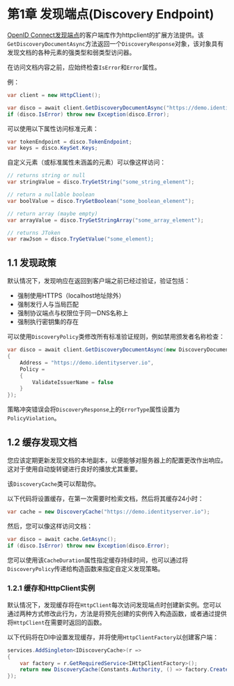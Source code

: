 # 第1章 发现端点(Discovery Endpoint)
[OpenID Connect发现端点](https://openid.net/specs/openid-connect-discovery-1_0.html)的客户端库作为httpclient的扩展方法提供。该`GetDiscoveryDocumentAsync`方法返回一个`DiscoveryResponse`对象，该对象具有发现文档的各种元素的强类型和弱类型访问器。

在访问文档内容之前，应始终检查`IsError`和`Error`属性。

例：

``` C#
var client = new HttpClient();

var disco = await client.GetDiscoveryDocumentAsync("https://demo.identityserver.io");
if (disco.IsError) throw new Exception(disco.Error);
```   

可以使用以下属性访问标准元素：

``` C#
var tokenEndpoint = disco.TokenEndpoint;
var keys = disco.KeySet.Keys;
```  

自定义元素（或标准属性未涵盖的元素）可以像这样访问：

``` C#
// returns string or null
var stringValue = disco.TryGetString("some_string_element");

// return a nullable boolean
var boolValue = disco.TryGetBoolean("some_boolean_element");

// return array (maybe empty)
var arrayValue = disco.TryGetStringArray("some_array_element");

// returns JToken
var rawJson = disco.TryGetValue("some_element);
```  

## 1.1 发现政策
默认情况下，发现响应在返回到客户端之前已经过验证，验证包括：

* 强制使用HTTPS（localhost地址除外）
* 强制发行人与当局匹配
* 强制协议端点与权限位于同一DNS名称上
* 强制执行密钥集的存在  

可以使用`DiscoveryPolicy`类修改所有标准验证规则，例如禁用颁发者名称检查：

``` C#
var disco = await client.GetDiscoveryDocumentAsync(new DiscoveryDocumentRequest
{
    Address = "https://demo.identityserver.io",
    Policy =
    {
        ValidateIssuerName = false
    }
});
```  

策略冲突错误会将`DiscoveryResponse`上的`ErrorType`属性设置为`PolicyViolation`。

## 1.2 缓存发现文档
您应该定期更新发现文档的本地副本，以便能够对服务器上的配置更改作出响应。这对于使用自动旋转键进行良好的播放尤其重要。

该`DiscoveryCache`类可以帮助你。

以下代码将设置缓存，在第一次需要时检索文档，然后将其缓存24小时：

``` C#
var cache = new DiscoveryCache("https://demo.identityserver.io");
```   

然后，您可以像这样访问文档：

``` C#
var disco = await cache.GetAsync();
if (disco.IsError) throw new Exception(disco.Error);
```   

您可以使用该`CacheDuration`属性指定缓存持续时间，也可以通过将`DiscoveryPolicy`传递给构造函数来指定自定义发现策略。

### 1.2.1 缓存和HttpClient实例
默认情况下，发现缓存将在`HttpClient`每次访问发现端点时创建新实例。您可以通过两种方式修改此行为，方法是将预先创建的实例传入构造函数，或者通过提供将`HttpClient`在需要时返回的函数。

以下代码将在DI中设置发现缓存，并将使用`HttpClientFactory`以创建客户端：

``` C#
services.AddSingleton<IDiscoveryCache>(r =>
{
    var factory = r.GetRequiredService<IHttpClientFactory>();
    return new DiscoveryCache(Constants.Authority, () => factory.CreateClient());
});
```